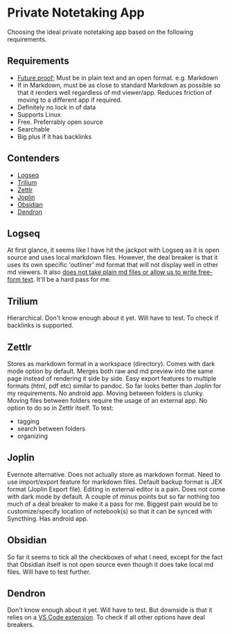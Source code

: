 # Private Notetaking App

Choosing the ideal private notetaking app based on the following requirements.

## Requirements

- [Future proof](https://sive.rs/plaintext
); Must be in plain text and an open format. e.g. Markdown
- If in Markdown, must be as close to standard Markdown as possible so that it renders well regardless of md viewer/app. Reduces friction of moving to a different app if required.
- Definitely no lock in of data
- Supports Linux
- Free. Preferrably open source
- Searchable
- Big plus if it has backlinks

## Contenders

- [Logseq](https://logseq.com/)
- [Trilium](https://github.com/zadam/trilium)
- [Zettlr](https://www.zettlr.com/)
- [Joplin](https://joplinapp.org/)
- [Obsidian](https://obsidian.md/)
- [Dendron](https://marketplace.visualstudio.com/items?itemName=dendron.dendron)

## Logseq

At first glance, it seems like I have hit the jackpot with Logseq as it is open source and uses local markdown files. However, the deal breaker is that it uses its own specific 'outliner' md format that will not display well in other md viewers. It also [does not take plain md files or allow us to write free-form text](https://news.ycombinator.com/item?id=29688400). It'll be a hard pass for me.

## Trilium

Hierarchical. Don't know enough about it yet. Will have to test. To check if backlinks is supported.

## Zettlr

Stores as markdown format in a workspace (directory). Comes with dark mode option by default. Merges both raw and md preview into the same page instead of rendering it side by side. Easy export features to multiple formats (html, pdf etc) similar to pandoc. So far looks better than Joplin for my requirements. No android app. Moving between folders is clunky. Moving files between folders require the usage of an external app. No option to do so in Zettlr itself. To test:

- tagging
- search between folders
- organizing

## Joplin

Evernote alternative. Does not actually store as markdown format. Need to use import/export feature for markdown files. Default backup format is JEX format (Joplin Export file). Editing in external editor is a pain. Does not come with dark mode by default. A couple of minus points but so far nothing too much of a deal breaker to make it a pass for me. Biggest pain would be to customize/specify location of notebook(s) so that it can be synced with Syncthing. Has android app.

## Obsidian

So far it seems to tick all the checkboxes of what I need, except for the fact that Obsidian itself is not open source even though it does take local md files. Will have to test further.

## Dendron

Don't know enough about it yet. Will have to test. But downside is that it relies on a [VS Code extension](https://marketplace.visualstudio.com/items?itemName=dendron.dendron). To check if all other options have deal breakers.
